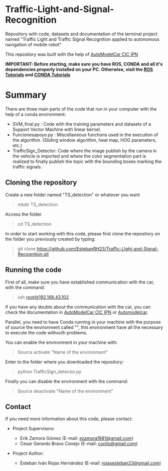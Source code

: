 # Traffic-Light-and-Signal-Recognition
Repository with code, datasets and documentation of the terminal project named "Traffic Light and Traffic Signal Recognition applied to autonomous navigation of mobile robot"

This repository was built with the help of [AutoModelCar CIC IPN](https://github.com/Conilo/automodelcar-cic-ipn)

**IMPORTANT: Before starting, make sure you have ROS, CONDA and all it's dependencies properly installed on your PC.
Otherwise, visit the [ROS Tutorials](http://wiki.ros.org/ROS/Tutorials) and [CONDA Tutorials](https://conda.io/docs/user-guide/tutorials/index.html)**

# Summary
There are three main parts of the code that run in your computer with the help of a conda environment:

- SVM_final.py : Code with the training parameters and datasets of a Support Vector Machine with linear kernel.
- Funcionesapoyo.py : Miscellaneous functions used in the execution of the algorithm. (Sliding window algorithm, heat map, HOG parameters, etc.)
- TrafficSign_Detector: Code where the image publish by the camera in the vehicle is imported and where the color segmentation part is realized to finally publish the topic with the bounding boxes marking the traffic signals.

## Cloning the repository
Create a new folder named "TS_detection" or whatever you want
> mkdir TS_detection

Access the folder 
> cd TS_detection

In order to start working with this code, please first clone the repository on the folder you previously created by typing:
> git clone https://github.com/EstebanRH23/Traffic-LIght-and-Signal-Recognition.git

## Running the code

First of all, make sure you have established communication with the car, with the command:

> ssh root@192.168.43.102

If you have any doubts about the communication with the car, you can check the documentation in [AutoModelCar CIC IPN](https://github.com/Conilo/automodelcar-cic-ipn) or [Automodelcar](https://github.com/AutoModelCar).

Parallel, you need to have Conda running in your machine with the purpose of source the environment called "", this environment have all the necessary to execute the code withouth problems.

You can enable the environment in your machine with:
> Source activate "Name of the environment"

Enter to the folder where you downloaded the repository:
> python TrafficSign_detector.py

Finally you can disable the environment with the command:
> Source deactivate "Name of the environment"

## Contact 

If you need more information about this code, please contact:

- Project Supervisors: 
  - Erik Zamora Gómez (E-mail: ezamora1981@gmail.com)
  - Cesar Gerardo Bravo Conejo (E-mail: conilo@gmail.com)
  
- Project Author:
  - Esteban Iván Rojas Hernández (E-mail: rojasesteban23@gmail.com)
   

